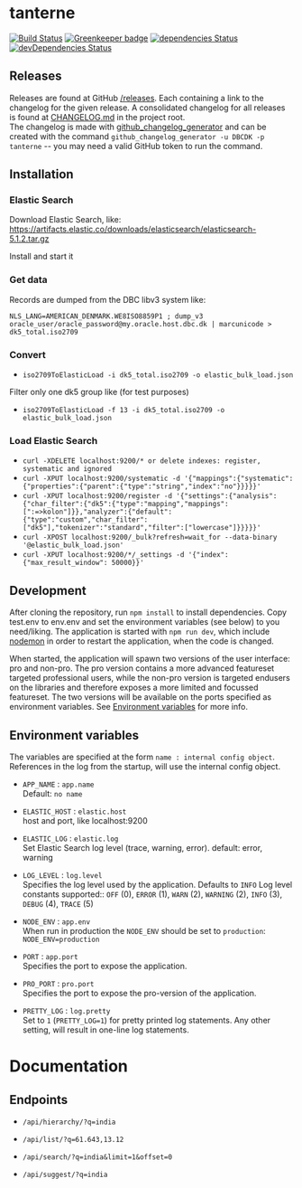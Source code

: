 # tanterne

[![Build Status](https://travis-ci.org/DBCDK/tanterne.svg?branch=master)](https://travis-ci.org/DBCDK/tanterne)
[![Greenkeeper badge](https://badges.greenkeeper.io/DBCDK/tanterne.svg)](https://greenkeeper.io/)
[![dependencies Status](https://david-dm.org/DBCDK/tanterne/status.svg)](https://david-dm.org/DBCDK/tanterne)
[![devDependencies Status](https://david-dm.org/DBCDK/tanterne/dev-status.svg)](https://david-dm.org/DBCDK/tanterne?type=dev)

## Releases
Releases are found at GitHub [/releases](https://github.com/DBCDK/tanterne/releases). Each containing a link to the changelog for the given release. A consolidated changelog for all releases is found at [CHANGELOG.md](https://github.com/DBCDK/tanterne/blob/master/CHANGELOG.md) in the project root.    
The changelog is made with [github_changelog_generator](https://github.com/skywinder/Github-Changelog-Generator) and can be created with the command `github_changelog_generator -u DBCDK -p tanterne` -- you may need a valid GitHub token to run the command.

## Installation
### Elastic Search
Download Elastic Search, like: https://artifacts.elastic.co/downloads/elasticsearch/elasticsearch-5.1.2.tar.gz 

Install and start it

### Get data
Records are dumped from the DBC libv3 system like:

`NLS_LANG=AMERICAN_DENMARK.WE8ISO8859P1 ; dump_v3 oracle_user/oracle_password@my.oracle.host.dbc.dk | marcunicode > dk5_total.iso2709`

### Convert
* `iso2709ToElasticLoad -i dk5_total.iso2709 -o elastic_bulk_load.json`

Filter only one dk5 group like (for test purposes)
* `iso2709ToElasticLoad -f 13 -i dk5_total.iso2709 -o elastic_bulk_load.json`

### Load Elastic Search
* `curl -XDELETE localhost:9200/* or delete indexes: register, systematic and ignored`
* `curl -XPUT localhost:9200/systematic -d '{"mappings":{"systematic":{"properties":{"parent":{"type":"string","index":"no"}}}}}'`
* `curl -XPUT localhost:9200/register -d '{"settings":{"analysis":{"char_filter":{"dk5":{"type":"mapping","mappings":[":=>kolon"]}},"analyzer":{"default":{"type":"custom","char_filter":["dk5"],"tokenizer":"standard","filter":["lowercase"]}}}}}'`
* `curl -XPOST localhost:9200/_bulk?refresh=wait_for --data-binary '@elastic_bulk_load.json'`
* `curl -XPUT localhost:9200/*/_settings -d '{"index": {"max_result_window": 50000}}'`
 
## Development
After cloning the repository, run `npm install` to install dependencies. Copy test.env to env.env and set the environment variables (see below) to you need/liking. The application is started with `npm run dev`, which include [nodemon](https://www.npmjs.com/package/nodemon) in order to restart the application, when the code is changed.

When started, the application will spawn two versions of the user interface: pro and non-pro. The pro version contains a more advanced featureset targeted professional users, while the non-pro version is targeted endusers on the libraries and therefore exposes a more limited and focussed featureset.
The two versions will be available on the ports specified as environment variables. See [Environment variables](https://github.com/DBCDK/tanterne#environment-variables) for more info.

## Environment variables

The variables are specified at the form `name : internal config object`. References in the log from the startup, will use the internal config object.

- `APP_NAME` : `app.name`  
Default: `no name`

- `ELASTIC_HOST` : `elastic.host`  
host and port, like localhost:9200

- `ELASTIC_LOG` : `elastic.log`  
Set Elastic Search log level (trace, warning, error). default: error, warning

- `LOG_LEVEL` : `log.level`  
Specifies the log level used by the application. Defaults to `INFO`
Log level constants supported:: `OFF` (0), `ERROR` (1), `WARN` (2), `WARNING` (2), `INFO` (3), `DEBUG` (4), `TRACE` (5)

- `NODE_ENV` : `app.env`  
When run in production the `NODE_ENV` should be set to `production`: `NODE_ENV=production`

- `PORT` : `app.port`  
Specifies the port to expose the application.

- `PRO_PORT` : `pro.port`  
Specifies the port to expose the pro-version of the application.
 
- `PRETTY_LOG` : `log.pretty`  
Set to `1` (`PRETTY_LOG=1`) for pretty printed log statements. Any other setting, will result in one-line log statements.

# Documentation
## Endpoints

- `/api/hierarchy/?q=india`

- `/api/list/?q=61.643,13.12`

- `/api/search/?q=india&limit=1&offset=0`

- `/api/suggest/?q=india`

